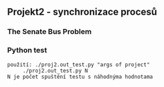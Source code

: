 ## Projekt2 - synchronizace procesů
### The Senate Bus Problem


### Python test
```
použití: ./proj2.out_test.py "args of project"
	 ./proj2.out_test.py N
N je počet spuštění testu s náhodnýma hodnotama
```
